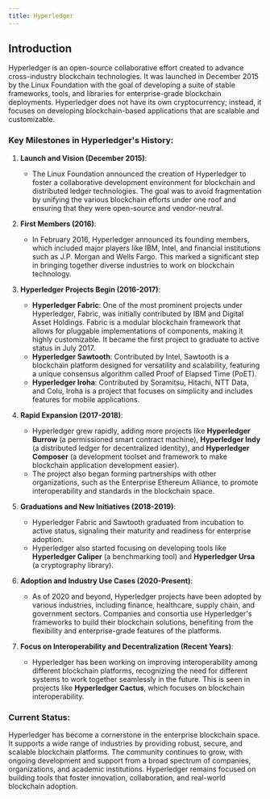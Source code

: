 ```yaml
---
title: Hyperledger
---
```

## Introduction
Hyperledger is an open-source collaborative effort created to advance cross-industry blockchain technologies. It was launched in December 2015 by the Linux Foundation with the goal of developing a suite of stable frameworks, tools, and libraries for enterprise-grade blockchain deployments. Hyperledger does not have its own cryptocurrency; instead, it focuses on developing blockchain-based applications that are scalable and customizable.

### Key Milestones in Hyperledger's History:

1. **Launch and Vision (December 2015)**:
   - The Linux Foundation announced the creation of Hyperledger to foster a collaborative development environment for blockchain and distributed ledger technologies. The goal was to avoid fragmentation by unifying the various blockchain efforts under one roof and ensuring that they were open-source and vendor-neutral.

2. **First Members (2016)**:
   - In February 2016, Hyperledger announced its founding members, which included major players like IBM, Intel, and financial institutions such as J.P. Morgan and Wells Fargo. This marked a significant step in bringing together diverse industries to work on blockchain technology.

3. **Hyperledger Projects Begin (2016-2017)**:
   - **Hyperledger Fabric**: One of the most prominent projects under Hyperledger, Fabric, was initially contributed by IBM and Digital Asset Holdings. Fabric is a modular blockchain framework that allows for pluggable implementations of components, making it highly customizable. It became the first project to graduate to active status in July 2017.
   - **Hyperledger Sawtooth**: Contributed by Intel, Sawtooth is a blockchain platform designed for versatility and scalability, featuring a unique consensus algorithm called Proof of Elapsed Time (PoET).
   - **Hyperledger Iroha**: Contributed by Soramitsu, Hitachi, NTT Data, and Colu, Iroha is a project that focuses on simplicity and includes features for mobile applications.

4. **Rapid Expansion (2017-2018)**:
   - Hyperledger grew rapidly, adding more projects like **Hyperledger Burrow** (a permissioned smart contract machine), **Hyperledger Indy** (a distributed ledger for decentralized identity), and **Hyperledger Composer** (a development toolset and framework to make blockchain application development easier).
   - The project also began forming partnerships with other organizations, such as the Enterprise Ethereum Alliance, to promote interoperability and standards in the blockchain space.

5. **Graduations and New Initiatives (2018-2019)**:
   - Hyperledger Fabric and Sawtooth graduated from incubation to active status, signaling their maturity and readiness for enterprise adoption.
   - Hyperledger also started focusing on developing tools like **Hyperledger Caliper** (a benchmarking tool) and **Hyperledger Ursa** (a cryptography library).

6. **Adoption and Industry Use Cases (2020-Present)**:
   - As of 2020 and beyond, Hyperledger projects have been adopted by various industries, including finance, healthcare, supply chain, and government sectors. Companies and consortia use Hyperledger's frameworks to build their blockchain solutions, benefiting from the flexibility and enterprise-grade features of the platforms.

7. **Focus on Interoperability and Decentralization (Recent Years)**:
   - Hyperledger has been working on improving interoperability among different blockchain platforms, recognizing the need for different systems to work together seamlessly in the future. This is seen in projects like **Hyperledger Cactus**, which focuses on blockchain interoperability.

### Current Status:
Hyperledger has become a cornerstone in the enterprise blockchain space. It supports a wide range of industries by providing robust, secure, and scalable blockchain platforms. The community continues to grow, with ongoing development and support from a broad spectrum of companies, organizations, and academic institutions. Hyperledger remains focused on building tools that foster innovation, collaboration, and real-world blockchain adoption.